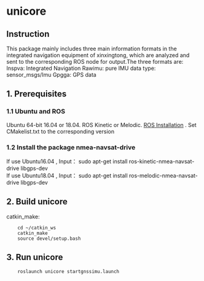 # unicore
## Instruction

This package mainly includes three main information formats in the integrated navigation equipment of xinxingtong, which are analyzed and sent to the corresponding ROS node for output.The three formats are:
Inspva: Integrated Navigation
Rawimu: pure IMU data type: sensor_msgs/Imu
Gpgga: GPS data



## 1. Prerequisites
### 1.1 **Ubuntu** and **ROS**
Ubuntu 64-bit 16.04 or 18.04.
ROS Kinetic or Melodic. [ROS Installation](http://wiki.ros.org/ROS/Installation) . Set CMakelist.txt to the corresponding version


### 1.2 Install the package **nmea-navsat-drive**
If use Ubuntu16.04 , Input： sudo apt-get install ros-kinetic-nmea-navsat-drive libgps-dev    
If use Ubuntu18.04 , Input： sudo apt-get install ros-melodic-nmea-navsat-drive libgps-dev 



## 2. Build unicore
catkin_make:

```
    cd ~/catkin_ws
    catkin_make
    source devel/setup.bash
```



## 3. Run unicore

```
    roslaunch unicore startgnssimu.launch
```


